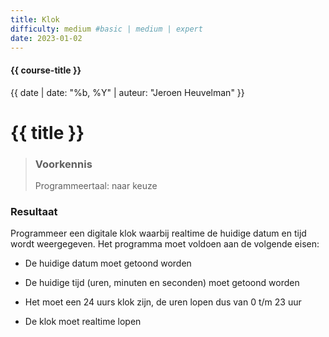 ```yaml
---
title: Klok
difficulty: medium #basic | medium | expert
date: 2023-01-02
---
```


#### {{ course-title }}
{{ date | date: "%b, %Y" | auteur: "Jeroen Heuvelman" }}


# {{ title }}

> ### Voorkennis
> Programmeertaal: naar keuze

### Resultaat
Programmeer een digitale klok waarbij realtime de huidige datum en tijd
wordt weergegeven. Het programma moet voldoen aan de volgende eisen:

- De huidige datum moet getoond worden

- De huidige tijd (uren, minuten en seconden) moet getoond worden

- Het moet een 24 uurs klok zijn, de uren lopen dus van 0 t/m 23 uur

- De klok moet realtime lopen
